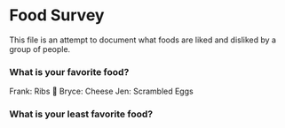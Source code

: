 # Food Survey

This file is an attempt to document what foods are liked and disliked by a group of people.

### What is your favorite food?
Frank: Ribs :meat_on_bone:
Bryce: Cheese
Jen: Scrambled Eggs

### What is your least favorite food?
